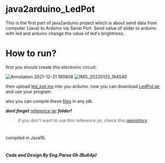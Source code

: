 # java2arduino_LedPot
This is the first part of java2arduino project which is about send data from computer (Java) to Arduino via Serial Port.
Send value of slider to arduino with led and arduino change the value of led's brightness.
# How to run?
first you should create this electronic circuit:

![Annotation 2021-12-31 190808](https://user-images.githubusercontent.com/96871830/150999116-05f5b0e3-f4af-4ce0-b6a2-016a955e55ed.png)
![IMG_20220125_164540](https://user-images.githubusercontent.com/96871830/150999271-57ccc031-d3fc-40c2-9869-1d74ae15acbd.jpg)

then upload [led_pot.ino](https://github.com/Bu64p/java2arduino_LedPot/blob/main/Arduino%20Code/led_pot.ino) into you arduino.
now you can download [LedPot.jar](https://github.com/Bu64p/java2arduino_LedPot/blob/main/Compiled/LedPot.jar) and use your program.
 
also you can compile these [files](https://github.com/Bu64p/java2arduino_LedPot/tree/main/LedPot/src) in any jdk.

**_dont forget_** [reference jar](https://github.com/Bu64p/java2arduino_LedPot/tree/main/Jar-reference) **_folder!_**

> if you don't want to use this reference jar, check this [repository](https://github.com/Bu64p/SerialCom)

#  
 compiled in Java16. 

    
    
    

#
<b><i>Code and Design By Eng.Parsa Gh (Bu64p)</b></i>

